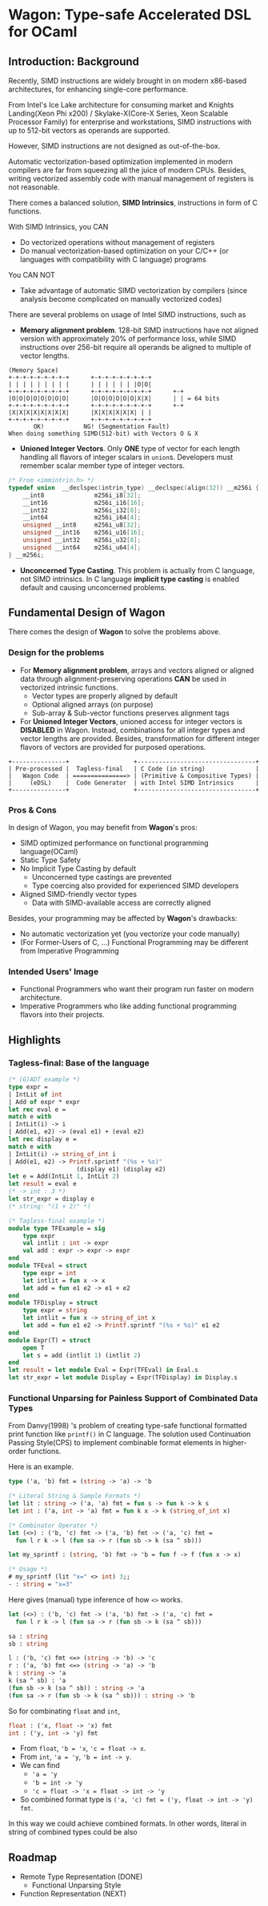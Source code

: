 # Wagon: Type-safe Accelerated DSL for OCaml

## Introduction: Background

Recently, SIMD instructions are widely brought in on modern x86-based architectures,
for enhancing single-core performance.

From Intel's Ice Lake architecture for consuming market and
Knights Landing(Xeon Phi x200) / Skylake-X(Core-X Series, Xeon Scalable Processor Family)
for enterprise and workstations,
SIMD instructions with up to 512-bit vectors as operands are supported.

However, SIMD instructions are not designed as out-of-the-box.

Automatic vectorization-based optimization implemented in modern compilers are far from squeezing
all the juice of modern CPUs.
Besides, writing vectorized assembly code with manual management of registers is not reasonable.

There comes a balanced solution, **SIMD Intrinsics**, instructions in form of C functions.

With SIMD Intrinsics, you CAN

* Do vectorized operations without management of registers
* Do manual vectorization-based optimization on your C/C++ (or languages with compatibility with C language) programs

You CAN NOT

* Take advantage of automatic SIMD vectorization by compilers (since analysis become complicated on manually vectorized codes)

There are several problems on usage of Intel SIMD instructions, such as

* **Memory alignment problem**. 128-bit SIMD instructions have not aligned version with approximately 20% of performance loss, while SIMD instructions over 256-bit require all operands be aligned to multiple of vector lengths.

```text
(Memory Space)
+-+-+-+-+-+-+-+-+      +-+-+-+-+-+-+-+-+
| | | | | | | | |      | | | | | | |O|O|
+-+-+-+-+-+-+-+-+      +-+-+-+-+-+-+-+-+      +-+
|O|O|O|O|O|O|O|O|      |O|O|O|O|O|O|X|X|      | | = 64 bits
+-+-+-+-+-+-+-+-+      +-+-+-+-+-+-+-+-+      +-+
|X|X|X|X|X|X|X|X|      |X|X|X|X|X|X| | |
+-+-+-+-+-+-+-+-+      +-+-+-+-+-+-+-+-+
       OK!           NG! (Segmentation Fault)
When doing something SIMD(512-bit) with Vectors O & X
```

* **Unioned Integer Vectors**. Only **ONE** type of vector for each length handling all flavors of integer scalars in `union`s. Developers must remember scalar member type of integer vectors.
  
```c
/* From <immintrin.h> */
typedef union  __declspec(intrin_type) __declspec(align(32)) __m256i {
    __int8              m256i_i8[32];
    __int16             m256i_i16[16];
    __int32             m256i_i32[8];
    __int64             m256i_i64[4];
    unsigned __int8     m256i_u8[32];
    unsigned __int16    m256i_u16[16];
    unsigned __int32    m256i_u32[8];
    unsigned __int64    m256i_u64[4];
} __m256i;
```

* **Unconcerned Type Casting**. This problem is actually from C language, not SIMD intrinsics. 
  In C language **implicit type casting** is enabled default and causing unconcerned problems.

## Fundamental Design of **Wagon**

There comes the design of **Wagon** to solve the problems above.

### Design for the problems

* For **Memory alignment problem**, arrays and vectors aligned or aligned data through alignment-preserving operations **CAN** be used in vectorized intrinsic functions.
  * Vector types are properly aligned by default
  * Optional aligned arrays (on purpose)
  * Sub-array & Sub-vector functions preserves alignment tags
* For **Unioned Integer Vectors**, unioned access for integer vectors is **DISABLED** in Wagon.
  Instead, combinations for all integer types and vector lengths are provided. 
  Besides, transformation for different integer flavors of vectors are provided
  for purposed operations.

```text
+---------------+                  +---------------------------------+
| Pre-processed |  Tagless-final   | C Code (in string)              |
|   Wagon Code  | ===============> | (Primitive & Compositive Types) |
|     (eDSL)    |  Code Generator  | with Intel SIMD Intrinsics      |
+---------------+                  +---------------------------------+
```

### Pros & Cons

In design of Wagon, you may benefit from **Wagon**'s pros:

* SIMD optimized performance on functional programming language(OCaml)
* Static Type Safety
* No Implicit Type Casting by default
  * Unconcerned type castings are prevented
  * Type coercing also provided for experienced SIMD developers
* Aligned SIMD-friendly vector types
  * Data with SIMD-available access are correctly aligned

Besides, your programming may be affected by **Wagon**'s drawbacks:

* No automatic vectorization yet (you vectorize your code manually)
* (For Former-Users of C, ...) Functional Programming may be different from Imperative Programming

### Intended Users' Image

* Functional Programmers who want their program run faster on modern architecture.
* Imperative Programmers who like adding functional programming flavors into their projects.

## Highlights

### Tagless-final: Base of the language

```ocaml
(* (G)ADT example *)
type expr =
| IntLit of int
| Add of expr * expr
let rec eval e = 
match e with
| IntLit(i) -> i
| Add(e1, e2) -> (eval e1) + (eval e2)
let rec display e =
match e with
| IntLit(i) -> string_of_int i
| Add(e1, e2) -> Printf.sprintf "(%s + %s)" 
				   (display e1) (display e2)
let e = Add(IntLit 1, IntLit 2)
let result = eval e 
(* -> int : 3 *)
let str_expr = display e 
(* string: "(1 + 2)" *)

(* Tagless-final example *)
module type TFExample = sig
    type expr
    val intlit : int -> expr
    val add : expr -> expr -> expr
end
module TFEval = struct
    type expr = int
    let intlit = fun x -> x
    let add = fun e1 e2 -> e1 + e2
end
module TFDisplay = struct
    type expr = string
    let intlit = fun x -> string_of_int x
    let add = fun e1 e2 -> Printf.sprintf "(%s + %s)" e1 e2
end
module Expr(T) = struct
    open T
    let s = add (intlit 1) (intlit 2)
end
let result = let module Eval = Expr(TFEval) in Eval.s
let str_expr = let module Display = Expr(TFDisplay) in Display.s
```

### Functional Unparsing for Painless Support of Combinated Data Types



From Danvy(1998) 's problem of creating type-safe functional formatted print function
like `printf()` in C language.
The solution used Continuation Passing Style(CPS) to implement combinable format elements in higher-order functions.

Here is an example.
```ocaml
type ('a, 'b) fmt = (string -> 'a) -> 'b

(* Literal String & Sample Formats *)
let lit : string -> ('a, 'a) fmt = fun s -> fun k -> k s
let int : ('a, int -> 'a) fmt = fun k x -> k (string_of_int x)

(* Combinator Operator *)
let (<>) : ('b, 'c) fmt -> ('a, 'b) fmt -> ('a, 'c) fmt =
  fun l r k -> l (fun sa -> r (fun sb -> k (sa ^ sb)))

let my_sprintf : (string, 'b) fmt -> 'b = fun f -> f (fun x -> x)

(* Usage *)
# my_sprintf (lit "x=" <> int) 3;;
- : string = "x=3"
```

Here gives (manual) type inference of how `<>` works.

```ocaml
let (<>) : ('b, 'c) fmt -> ('a, 'b) fmt -> ('a, 'c) fmt =
  fun l r k -> l (fun sa -> r (fun sb -> k (sa ^ sb)))

sa : string
sb : string

l : ('b, 'c) fmt <=> (string -> 'b) -> 'c
r : ('a, 'b) fmt <=> (string -> 'a) -> 'b
k : string -> 'a
k (sa ^ sb) : 'a 
(fun sb -> k (sa ^ sb)) : string -> 'a
(fun sa -> r (fun sb -> k (sa ^ sb))) : string -> 'b
```

So for combinating `float` and `int`,
```ocaml
float : ('x, float -> 'x) fmt
int : ('y, int -> 'y) fmt
```
* From `float`, `'b = 'x`, `'c = float -> x`.
* From `int`, `'a = 'y`, `'b = int -> y`.
* We can find
  * `'a = 'y`
  * `'b = int -> 'y`
  * `'c = float -> 'x = float -> int -> 'y`
* So combined format type is
`('a, 'c) fmt = ('y, float -> int -> 'y) fmt`.

In this way we could achieve combined formats.
In other words, literal in string of combined types could be also  

## Roadmap

* Remote Type Representation (DONE)
  * Functional Unparsing Style
* Function Representation (NEXT)